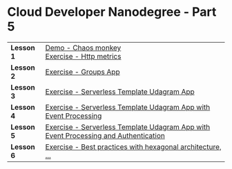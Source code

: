 # Cloud Developer Nanodegree - Part 5

<table>
  <tr>
    <td><b>Lesson 1</b></td>
    <td>
      <a href="./part5-l1-chaos-monkey/">Demo - Chaos monkey</a></br>
      <a href="./part5-l1-exercise-http-metrics/">Exercise - Http metrics</a>
    </td>
  </tr>
  <tr>
    <td><b>Lesson 2</b></td>
    <td><a href="./part5-l2-exercise-groups-app/">Exercise - Groups App</a></td>
  </tr>
  <tr>
    <td><b>Lesson 3</b></td>
    <td><a href="./part5-l3-exercise-serverless-template/udagram-app">Exercise - Serverless Template Udagram App</a></td>
  </tr>
  <tr>
    <td><b>Lesson 4</b></td>
    <td><a href="./part5-l4-exercise-serverless-event-processing/">Exercise - Serverless Template Udagram App with Event Processing</a></td>
  </tr>
  <tr>
    <td><b>Lesson 5</b></td>
    <td><a href="./part5-l5-exercise-serverless-authentication/">Exercise - Serverless Template Udagram App with Event Processing and Authentication</a></td>
  </tr>
  <tr>
    <td><b>Lesson 6</b></td>
    <td><a href="./part5-l6-exercise-best-practices/">Exercise - Best practices with hexagonal architecture, ...</a></td>
  </tr>
</table>